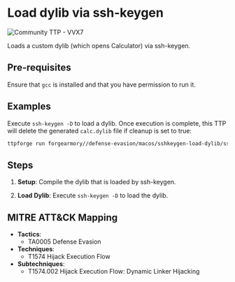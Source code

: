# Load dylib via ssh-keygen

![Community TTP - VVX7](https://img.shields.io/badge/Community_TTP-green)

Loads a custom dylib (which opens Calculator) via ssh-keygen.

## Pre-requisites

Ensure that `gcc` is installed and that you have permission to run it.

## Examples

Execute `ssh-keygen -D` to load a dylib. Once execution is complete,
this TTP will delete the generated `calc.dylib` file if cleanup is
set to true:

```bash
ttpforge run forgearmory//defense-evasion/macos/sshkeygen-load-dylib/sshkeygen-load-dylib.yaml
```

## Steps

1. **Setup**: Compile the dylib that is loaded by ssh-keygen.

1. **Load Dylib**: Execute `ssh-keygen -D` to load the dylib.

## MITRE ATT&CK Mapping

- **Tactics**:
  - TA0005 Defense Evasion
- **Techniques**:
  - T1574 Hijack Execution Flow
- **Subtechniques**:
  - T1574.002 Hijack Execution Flow: Dynamic Linker Hijacking
